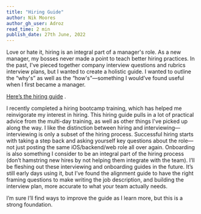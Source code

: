 ```yaml
---
title: "Hiring Guide"
author: Nik Moores
author_gh_user: Adroz
read_time: 2 min
publish_date: 27th June, 2022
---
```


Love or hate it, hiring is an integral part of a manager's role. As a new manager, my bosses never made a point to teach better hiring practices. In the past, I've pieced together company interview questions and rubrics interview plans, but I wanted to create a holistic guide. I wanted to outline the “why's” as well as the “how's”—something I would’ve found useful when I first became a manager.

[Here’s the hiring guide](https://www.nikmoores.com/wiki/people-management/hiring/hiring-guide/) .

I recently completed a hiring bootcamp training, which has helped me reinvigorate my interest in hiring. This hiring guide pulls in a lot of practical advice from the multi-day training, as well as other things I've picked up along the way. 
I like the distinction between hiring and interviewing—interviewing is only a subset of the hiring process. Successful hiring starts with taking a step back and asking yourself key questions about the role—not just posting the same iOS/backend/web role all over again. Onboarding is also something I consider to be an integral part of the hiring process (don’t hamstring new hires by not helping them integrate with the team). I’ll be fleshing out these interviewing and onboarding guides in the future.
It’s still early days using it, but I’ve found the alignment guide to have the right framing questions to make writing the job description, and building the interview plan, more accurate to what your team actually needs.

I’m sure I’ll find ways to improve the guide as I learn more, but this is a strong foundation.